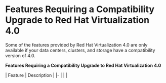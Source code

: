 # Features Requiring a Compatibility Upgrade to Red Hat Virtualization 4.0

Some of the features provided by Red Hat Virtualization 4.0 are only available if your data centers, clusters, and storage have a compatibility version of 4.0.

**Features Requiring a Compatibility Upgrade to Red Hat Virtualization 4.0**

| Feature | Description |
|-
| | |
